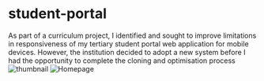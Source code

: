 # student-portal
As part of a curriculum project, I identified and sought to improve limitations in responsiveness of my tertiary student portal web application for mobile devices. However, the institution decided to adopt a new system before I had the opportunity to complete the cloning and optimisation process
![thumbnail](https://res.cloudinary.com/thiomark/image/upload/v1673470825/portfolio/Student_Portal_thumbnail.jpg)
![Homepage](https://res.cloudinary.com/thiomark/image/upload/v1673470825/portfolio/StudentHub.png)

